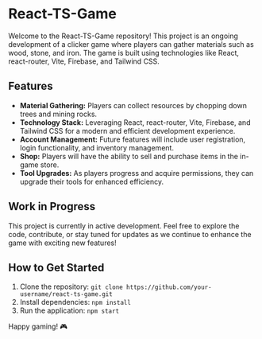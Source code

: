 # React-TS-Game

Welcome to the React-TS-Game repository! This project is an ongoing development of a clicker game where players can gather materials such as wood, stone, and iron. The game is built using technologies like React, react-router, Vite, Firebase, and Tailwind CSS.

## Features
- **Material Gathering:** Players can collect resources by chopping down trees and mining rocks.
- **Technology Stack:** Leveraging React, react-router, Vite, Firebase, and Tailwind CSS for a modern and efficient development experience.
- **Account Management:** Future features will include user registration, login functionality, and inventory management.
- **Shop:** Players will have the ability to sell and purchase items in the in-game store.
- **Tool Upgrades:** As players progress and acquire permissions, they can upgrade their tools for enhanced efficiency.

## Work in Progress
This project is currently in active development. Feel free to explore the code, contribute, or stay tuned for updates as we continue to enhance the game with exciting new features!

## How to Get Started
1. Clone the repository: `git clone https://github.com/your-username/react-ts-game.git`
2. Install dependencies: `npm install`
3. Run the application: `npm start`

Happy gaming! 🎮
